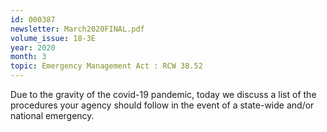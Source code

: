 ```yaml
---
id: 000387
newsletter: March2020FINAL.pdf
volume_issue: 18-3E
year: 2020
month: 3
topic: Emergency Management Act : RCW 38.52
---
```


Due to the gravity of the covid-19 pandemic, today we discuss a list of the procedures your agency should follow in the event of a state-wide and/or national emergency.